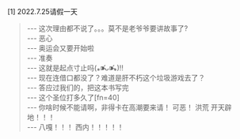 
[1] 2022.7.25请假一天
>--- 这次理由都不说了。。。莫不是老爷爷要讲故事了?<br>
>--- 恶心<br>
>--- 奥运会又要开始啦<br>
>--- 准奏<br>
>--- 这就是起点寸止吗(⁎⁍̴̛ᴗ⁍̴̛⁎)‼<br>
>--- 现在连借口都没了？难道是肝不朽这个垃圾游戏去了？<br>
>--- 答应过我们的，把这本书写完<br>
>--- 这个圣位打多久了[fn=40]<br>
>--- 你啥时候不能请啊，非得卡在高潮要来请！
可恶！
洪荒  开天辟地！！！<br>
>--- 八嘎！！！
西内！！！！！<br>
